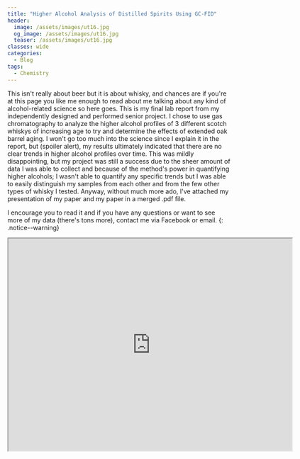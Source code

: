 ```yaml
---
title: "Higher Alcohol Analysis of Distilled Spirits Using GC-FID"
header:
  image: /assets/images/ut16.jpg
  og_image: /assets/images/ut16.jpg
  teaser: /assets/images/ut16.jpg
classes: wide
categories:
  - Blog
tags:
  - Chemistry
---
```


This isn't really about beer but it is about whisky, and chances are if you're at this page you like me enough to read about me talking about any kind of alcohol-related science so here goes. This is my final lab report from my independently designed and performed senior project. I chose to use gas chromatography to analyze the higher alcohol profiles of 3 different scotch whiskys of increasing age to try and determine the effects of extended oak barrel aging. I won't go too much into the science since I explain it in the report, but (spoiler alert), my results ultimately indicated that there are no clear trends in higher alcohol profiles over time. This was mildly disappointing, but my project was still a success due to the sheer amount of data I was able to collect and because of the method's power in quantifying higher alcohols; I wasn't able to quantify any specific trends but I was able to easily distinguish my samples from each other and from the few other types of whisky I tested. Anyway, without much more ado, I've attached my presentation of my paper and my paper in a merged .pdf file.

I encourage you to read it and if you have any questions or want to see more of my data (there's tons more), contact me via Facebook or email.
{: .notice--warning}

<iframe src="https://drive.google.com/file/d/0B9Nr7vV6mx9-SjI3WmZITFBFWEk/preview" width="640" height="480"></iframe>